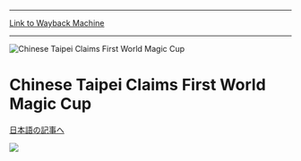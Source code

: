 
---
[Link to Wayback Machine](https://web.archive.org/web/20151211204123/http://magic.wizards.com/en/events/coverage/chinese-taipei-claims-first-world-magic-cup)

[_metadata_:description]:- "日本語の記事へ"
[_metadata_:generator]:- "Drupal 7 (http://drupal.org)"
[_metadata_:node]:- "517811"
[_metadata_:source]:- "div-block-system-main"
[_metadata_:title]:- "Chinese Taipei Claims First World Magic Cup"
[_metadata_:wayback_capture_timestamp]:- "2015-12-11 20:41:23"
[_metadata_:wayback_raw_url]:- "https://web.archive.org/web/20151211204123id_/http://magic.wizards.com/en/events/coverage/chinese-taipei-claims-first-world-magic-cup"
[_metadata_:wayback_url]:- "http://magic.wizards.com/en/events/coverage/chinese-taipei-claims-first-world-magic-cup"
---







![Chinese Taipei Claims First World Magic Cup](https://media.magic.wizards.com/images/banner/large_1.jpg)





Chinese Taipei Claims First World Magic Cup
===========================================












 [日本語の記事へ](/en/node/517426) 

![](https://media.magic.wizards.com/image_legacy_migration/mtg/images/daily/events/wmc12/champion_620.jpg)  
 

